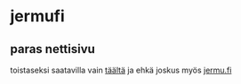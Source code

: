 # jermufi
## paras nettisivu

toistaseksi saatavilla vain [täältä](https://edumikkeli.github.io/jermufi)
ja ehkä joskus myös [jermu.fi](https://jermu.fi)